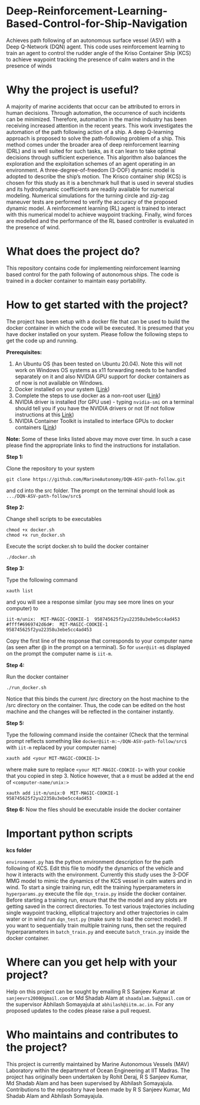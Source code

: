 # Deep-Reinforcement-Learning-Based-Control-for-Ship-Navigation

Achieves path following of an autonomous surface vessel (ASV) with a Deep Q-Network (DQN) agent. This code uses reinforcement learning to train an agent to control the rudder angle of the Kriso Container Ship (KCS) to achieve waypoint tracking the presence of calm waters and in the presence of winds

# Why the project is useful?
A majority of marine accidents that occur can be attributed to errors in human decisions. Through automation, the occurrence of such incidents can be minimized. Therefore, automation in the marine industry has been receiving increased attention in the recent years. This work investigates the automation of the path following action of a ship. A deep Q-learning approach is proposed to solve the path-following problem of a ship. This method comes under the broader area of deep reinforcement learning (DRL) and is well suited for such tasks, as it can learn to take optimal decisions through sufficient experience. This algorithm also balances the exploration and the exploitation schemes of an agent operating in an environment. A three-degree-of-freedom (3-DOF) dynamic model is adopted to describe the ship’s motion. The Krisco container ship (KCS) is chosen for this study as it is a benchmark hull that is used in several studies and its hydrodynamic coefficients are readily available for numerical modeling. Numerical simulations for the turning circle and zig-zag maneuver tests are performed to verify the accuracy of the proposed dynamic model. A reinforcement learning (RL) agent is trained to interact with this numerical model to achieve waypoint tracking. Finally, wind forces are modelled and the performance of the RL based controller is evaluated in the presence of wind.

# What does the project do?
This repository contains code for implementing reinforcement learning based control for the path following of autonomous ships. The code is trained in a docker container to maintain easy portability.

# How to get started with the project?
The project has been setup with a docker file that can be used to build the docker container in which the code will be executed. It is presumed that you have docker installed on your system. Please follow the following steps to get the code up and running.

**Prerequisites:**

1. An Ubuntu OS (has been tested on Ubuntu 20.04). Note this will not work on Windows OS systems as x11 forwarding needs to be handled separately on it and also NVIDIA GPU support for docker containers as of now is not available on Windows.
2. Docker installed on your system ([Link](https://docs.docker.com/engine/install/ubuntu/))
3. Complete the steps to use docker as a non-root user ([Link](https://docs.docker.com/engine/install/linux-postinstall/#manage-docker-as-a-non-root-user))
4. NVIDIA driver is installed (for GPU use) - typing `nvidia-smi` on a terminal should tell you if you have the NVIDIA drivers or not (If not follow instructions at this [Link](https://docs.nvidia.com/datacenter/tesla/tesla-installation-notes/index.html))
5. NVIDIA Container Toolkit is installed to interface GPUs to docker containers ([Link](https://docs.nvidia.com/datacenter/cloud-native/container-toolkit/install-guide.html#setting-up-nvidia-container-toolkit))

**Note:** Some of these links listed above may move over time. In such a case please find the appropriate links to find the instructions for installation.

**Step 1:** 

Clone the repository to your system

```commandline 
git clone https://github.com/MarineAutonomy/DQN-ASV-path-follow.git 
```

and cd into the src folder. The prompt on the terminal should look as ```.../DQN-ASV-path-follow/src$```

**Step 2:** 

Change shell scripts to be executables 
```commandline
chmod +x docker.sh
chmod +x run_docker.sh
```

Execute the script docker.sh to build the docker container

```commandline
./docker.sh 
```

**Step 3:** 

Type the following command 

```commandline
xauth list
```
and you will see a response similar (you may see more lines on your computer) to 

```
iit-m/unix:  MIT-MAGIC-COOKIE-1  958745625f2yu22358u3ebe5cc4ad453
#ffff#6969742d6d#:  MIT-MAGIC-COOKIE-1  958745625f2yu22358u3ebe5cc4ad453
```

Copy the first line of the response that corresponds to your computer name (as seen after @ in the prompt on a terminal). So for ```user@iit-m$``` displayed on the prompt the computer name is ```iit-m```.

**Step 4:** 

Run the docker container

```commandline
./run_docker.sh 
```

Notice that this binds the current /src directory on the host machine to the /src directory on the container. Thus, the code can be edited on the host machine and the changes will be reflected in the container instantly. 

**Step 5:** 

Type the following command inside the container (Check that the terminal prompt reflects something like ```docker@iit-m:~/DQN-ASV-path-follow/src$``` with ```iit-m``` replaced by your computer name)

```commandline
xauth add <your MIT-MAGIC-COOKIE-1>
```
where make sure to replace ```<your MIT-MAGIC-COOKIE-1>``` with your cookie that you copied in step 3. Notice however, that a ```0``` must be added at the end of ```<computer-name/unix:>```

```
xauth add iit-m/unix:0  MIT-MAGIC-COOKIE-1  958745625f2yu22358u3ebe5cc4ad453
```

**Step 6:** 
Now the files should be executable inside the docker container

# Important python scripts

**kcs folder** 

```environment.py``` has the python environment description for the path following of KCS. Edit this file to modify the dynamics of the vehicle and how it interacts with the environment. Currently this study uses the 3-DOF MMG model to mimic the dynamics of the KCS vessel in calm waters and in wind. To start a single training run, edit the training hyperparameters in ```hyperparams.py``` execute the file ```dqn_train.py``` inside the docker container. Before starting a training run, ensure that the the model and any plots are getting saved in the correct directories. To test various trajectories including single waypoint tracking, elliptical trajectory and other trajectories in calm water or in wind run ```dqn_test.py``` (make sure to load the correct model). If you want to sequentially train multiple training runs, then set the required hyperparameters in ```batch_train.py``` and execute ```batch_train.py``` inside the docker container.  

# Where can you get help with your project?
Help on this project can be sought by emailing R S Sanjeev Kumar at `sanjeevrs2000@gmail.com` or Md Shadab Alam at `shaadalam.5u@gmail.com` or the supervisor Abhilash Somayajula at `abhilash@iitm.ac.in`. For any proposed updates to the codes please raise a pull request.

# Who maintains and contributes to the project?
This project is currently maintained by Marine Autonomous Vessels (MAV) Laboratory within the department of Ocean Engineering at IIT Madras. The project has originally been undertaken by Rohit Deraj, R S Sanjeev Kumar, Md Shadab Alam and has been supervised by Abhilash Somayajula. Contributions to the repository have been made by R S Sanjeev Kumar, Md Shadab Alam and Abhilash Somayajula.
